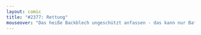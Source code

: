 ```yaml
---
layout: comic
title: "#2377: Rettung"
mouseover: "Das heiße Backblech ungeschützt anfassen - das kann nur Batfred!"
---
```

